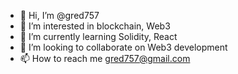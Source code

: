- 👋 Hi, I’m @gred757
- 👀 I’m interested in blockchain, Web3
- 🌱 I’m currently learning Solidity, React
- 💞️ I’m looking to collaborate on Web3 development
- 📫 How to reach me gred757@gmail.com

<!---
gred757/gred757 is a ✨ special ✨ repository because its `README.md` (this file) appears on your GitHub profile.
You can click the Preview link to take a look at your changes.
--->
